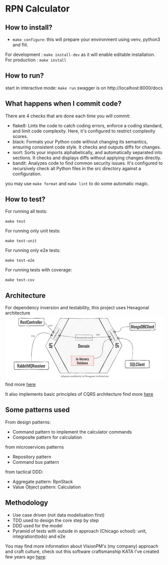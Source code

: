 # RPN Calculator


## How to install?

* `make configure`: this will prepare your environment using venv, python3 and flit.

For development : `make install-dev` as it will enable editable installation.   
For production  : `make install`

## How to run?

start in interactive mode: `make run`
swagger is on http://localhost:8000/docs

## What happens when I commit code?

There are 4 checks that are done each time you will commit:
- flake8: Lints the code to catch coding errors, enforce a coding standard, and limit code complexity. Here, it's configured to restrict complexity scores.  
- black: Formats your Python code without changing its semantics, ensuring consistent code style. It checks and outputs diffs for changes.  
- isort: Sorts your imports alphabetically, and automatically separated into sections. It checks and displays diffs without applying changes directly.  
- bandit: Analyzes code to find common security issues. It's configured to recursively check all Python files in the src directory against a configuration.  

you may use `make format` and `make lint` to do some automatic magic.  

## How to test?

For running all tests:

`make test`

For running only unit tests:

`make test-unit`

For running only e2e tests:

`make test-e2e`

For running tests with coverage:

`make test-cov`


## Architecture 
For dependency inversion and testability, this project uses Hexagonal architecture
![hexagonal.png](hexagonal.png)
find more [here](https://beyondxscratch.com/2017/08/19/hexagonal-architecture-the-practical-guide-for-a-clean-architecture/amp/)

It also implements basic principles of CQRS architecture
find more [here](https://cqrs.wordpress.com/wp-content/uploads/2010/11/cqrs_documents.pdf)

## Some patterns used
From design patterns:
- Command pattern to implement the calculator commands
- Composite pattern for calculation

from microservices patterns
- Repository pattern
- Command bus pattern

from tactical DDD:
- Aggregate pattern: RpnStack
- Value Object pattern: Calculation

## Methodology
- Use case driven (not data modelisation first)
- TDD used to design the core step by step
- DDD used for the model
- Pyramid of tests with outside in approach (Chicago school): unit, integration(todo) and e2e

You may find more information about VisionPM's (my company) approach and craft culture,
check out this software craftsmanship KATA I've created few years
ago [here](https://houcemnaffati.github.io/A-Software-Craftsmanship-KATA/):
